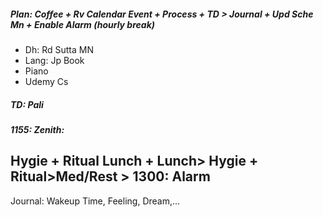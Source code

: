 ##### Plan: Coffee + Rv Calendar Event + Process + TD > Journal + Upd Sche Mn + Enable Alarm (hourly break)
+ Dh: Rd Sutta MN
+ Lang: Jp Book
+ Piano
+ Udemy Cs
##### TD: Pali
##### 1155: Zenith:
Hygie + Ritual Lunch + Lunch> Hygie + Ritual>Med/Rest > 1300: Alarm
---
Journal: Wakeup Time, Feeling, Dream,...
